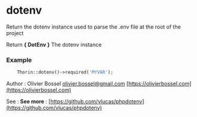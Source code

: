 # dotenv

Return the dotenv instance used to parse the .env file at the root of the project

Return **{ DotEnv }** The dotenv instance

### Example
```php
	Thorin::dotenv()->required('MYVAR');
```
Author : Olivier Bossel [olivier.bossel@gmail.com](mailto:olivier.bossel@gmail.com) [https://olivierbossel.com](https://olivierbossel.com)

See : **See more** : [https://github.com/vlucas/phpdotenv](https://github.com/vlucas/phpdotenv)